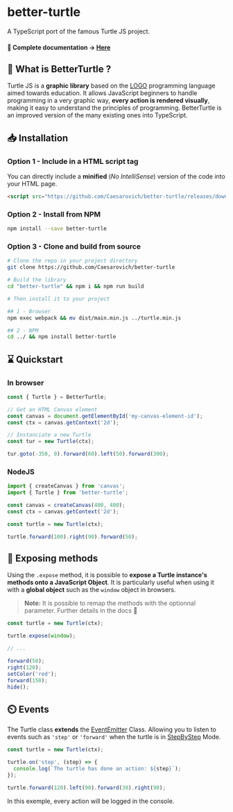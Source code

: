 # better-turtle

A TypeScript port of the famous Turtle JS project.

#### 📔 Complete documentation -> [**Here**](https://caesarovich.github.io/better-turtle/)

## 🐢 What is BetterTurtle ?

Turtle JS is a **graphic library** based on the [LOGO](<https://en.wikipedia.org/wiki/Logo_(programming_language)>) programming language aimed towards education.
It allows JavaScript beginners to handle programming in a very graphic way,
**every action is rendered visually**,
making it easy to understand the principles of programming.
BetterTurtle is an improved version of the many existing ones into TypeScript.

## 📥 Installation

### Option 1 - Include in a HTML script tag

You can directly include a **minified** (_No IntelliSense_) version of the code into your HTML page.

```html
<script src="https://github.com/Caesarovich/better-turtle/releases/download/v1.3.3/main.min.js"></script>
```

### Option 2 - Install from NPM

```sh
npm install --save better-turtle
```

### Option 3 - Clone and build from source

```sh
# Clone the repo in your project directory
git clone https://github.com/Caesarovich/better-turtle

# Build the library
cd "better-turtle" && npm i && npm run build

# Then install it to your project

## 1 - Browser
npm exec webpack && mv dist/main.min.js ../turtle.min.js

## 2 - NPM
cd ../ && npm install better-turtle
```

## ⌛ Quickstart

### In browser

```js
const { Turtle } = BetterTurtle;

// Get an HTML Canvas element
const canvas = document.getElementById('my-canvas-element-id');
const ctx = canvas.getContext('2d');

// Instanciate a new Turtle
const tur = new Turtle(ctx);

tur.goto(-350, 0).forward(60).left(50).forward(300);
```

### NodeJS

```js
import { createCanvas } from 'canvas';
import { Turtle } from 'better-turtle';

const canvas = createCanvas(400, 400);
const ctx = canvas.getContext('2d');

const turtle = new Turtle(ctx);

turtle.forward(100).right(90).forward(50);
```

## 🔗 Exposing methods

Using the `.expose` method, it is possible to **expose a Turtle instance's methods onto a JavaScript Object**. It is particularly useful when using it with a **global object** such as the `window` object in browsers.

> **Note:** It is possible to remap the methods with the optionnal parameter. Further details in the docs 📔

```js
const turtle = new Turtle(ctx);

turtle.expose(window);

// ...

forward(50);
right(120);
setColor('red');
forward(150);
hide();
```

## ⏲️ Events

The Turtle class **extends** the [EventEmitter](https://nodejs.dev/learn/the-nodejs-event-emitter) Class. Allowing you to listen to events such as `'step'` or `'forward'` when the turtle is in [StepByStep](https://caesarovich.github.io/better-turtle/classes/Turtle.html#stepByStep) Mode.

```js
const turtle = new Turtle(ctx);

turtle.on('step', (step) => {
  console.log(`The turtle has done an action: ${step}`);
});

turtle.forward(120).left(90).forward(30).right(90);
```

In this exemple, every action will be logged in the console.
